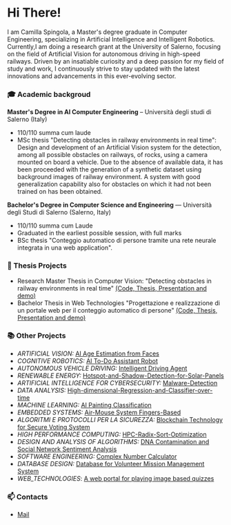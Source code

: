 # Hi There!
I am Camilla Spingola, a Master's degree graduate in Computer Engineering, specializing in Artificial Intelligence and Intelligent Robotics. Currently,I am doing a research grant at the University of Salerno, focusing on the field of Artificial Vision for autonomous driving in high-speed railways. Driven by an insatiable curiosity and a deep passion for my field of study and work, I continuously strive to stay updated with the latest innovations and advancements in this ever-evolving sector.

### 🎓 Academic backgroud
**Master's Degree in AI Computer Engineering** – Università degli studi di Salerno (Italy)
* 110/110 summa cum laude
* MSc thesis "Detecting obstacles in railway environments in real time": Design and development of an Artificial Vision system for the detection, among all possible obstacles on railways, of rocks, using a camera mounted on board a vehicle. Due to the absence of available data, it has been proceeded with the generation of a synthetic dataset using background images of railway environment. A system with good generalization capability also for obstacles on which it had not been trained on has been obtained.

**Bachelor's Degree in Computer Science and Engineering** — Università degli Studi di Salerno (Salerno, Italy) 
* 110/110 summa cum Laude
* Graduated in the earliest possible session, with full marks
* BSc thesis "Conteggio automatico di persone tramite una rete neurale integrata in una web application".

### 📌 Thesis Projects
* Research Master Thesis in Computer Vision: "Detecting obstacles in railway environments in real time" [(Code, Thesis, Presentation and demo)](https://github.com/CamillaSpi/Detecting-obstacles-in-railway-environments-in-real-time)
* Bachelor Thesis in Web Technologies "Progettazione e realizzazione di un portale web per il conteggio automatico di persone" [(Code, Thesis, Presentation and demo)](https://github.com/CamillaSpi/ImageClassifier-A-web-portal-for-image-classification-using-AI)

### 📚 Other Projects
* _ARTIFICIAL VISION:_ [AI Age Estimation from Faces](https://github.com/MattiaMarseglia/Artificial-Vision-Project)
* _COGNITIVE ROBOTICS:_ [AI To-Do Assistant Robot](https://github.com/CamillaSpi/AI-To-Do-Assistant-Robot)
* _AUTONOMOUS VEHICLE DRIVING:_ [Intelligent Driving Agent](https://github.com/vturi3/Intelligent-Driving-Agent)
* _RENEWABLE ENERGY:_ [Hotspot-and-Shadow-Detection-for-Solar-Panels](https://github.com/MattiaMarseglia/Hotspot-and-Shadow-Detection-for-Solar-Panels)
* _ARTIFICIAL INTELLIGENCE FOR CYBERSECURITY:_ [Malware-Detection](https://github.com/MattiaMarseglia/Malware-Detection)
* _DATA ANALYSIS:_ [High-dimensional-Regression-and-Classifier-over-time](https://github.com/CamillaSpi/High-dimensional-space-Regression-and-Logistic-Classifier-over-time)
* _MACHINE LEARNING:_ [AI Painting Classification](https://github.com/MattiaMarseglia/Painting-Classification)
* _EMBEDDED SYSTEMS:_ [Air-Mouse System Fingers-Based](https://github.com/MattiaMarseglia/AIR-Mouse-Project)
* _ALGORITMI E PROTOCOLLI PER LA SICUREZZA:_ [Blockchain Technology for Secure Voting System](https://github.com/MattiaMarseglia/Blockchain-for-Correct-Voting)
* _HIGH PERFORMANCE COMPUTING:_ [HPC-Radix-Sort-Optimization](https://github.com/MattiaMarseglia/HPC-Radix-Sort-Optimization)
* _DESIGN AND ANALYSIS OF ALGORITHMS:_ [DNA Contamination and Social Network Sentiment Analysis](https://github.com/CamillaSpi/DNA-Contamination-and-Social-Network-Sentiment-Analysis)
* _SOFTWARE ENGINEERING:_ [Complex Number Calculator](https://github.com/CamillaSpi/Scientific-Programmable-Complex-Calculator)
* _DATABASE DESIGN:_ [Database for Volunteer Mission Management System](https://github.com/MattiaMarseglia/Volunteer-Mission-Management-System)
* _WEB_TECHNOLOGIES_: [A web portal for playing image based quizzes](https://github.com/CamillaSpi/A-web-portal-for-playing-image-based-quizzes)

### 📫 Contacts
* [Mail](spingolacamilla36@gmail.com)


